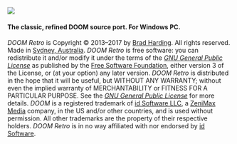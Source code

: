 ![](https://dl.dropbox.com/s/t9lsjpx3kjfykqb/title2.png)

#### The classic, refined DOOM source port. For Windows PC.

*DOOM Retro* is Copyright &copy; 2013&ndash;2017 by [Brad Harding](mailto:brad@doomretro.com). All rights reserved. Made in [Sydney, Australia](https://goo.gl/maps/U4KZQY2UiXC2). *DOOM Retro* is free software: you can redistribute it and/or modify it under the terms of the [*GNU General Public License*](http://wiki.doomretro.com/License) as published by the [Free Software Foundation](http://www.fsf.org/), either version 3 of the License, or (at your option) any later version. *DOOM Retro* is distributed in the hope that it will be useful, but WITHOUT ANY WARRANTY; without even the implied warranty of MERCHANTABILITY or FITNESS FOR A PARTICULAR PURPOSE. See the [*GNU General Public License*](http://wiki.doomretro.com/License) for more details. *DOOM* is a registered trademark of [id Software LLC](http://www.idsoftware.com), a [ZeniMax Media](http://www.zenimax.com/) company, in the US and/or other countries, and is used without permission. All other trademarks are the property of their respective holders. *DOOM Retro* is in no way affiliated with nor endorsed by [id Software](http://www.idsoftware.com).
